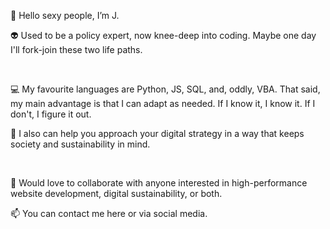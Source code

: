👋 Hello sexy people, I’m J.

👽 Used to be a policy expert, now knee-deep into coding. Maybe one day I'll fork-join these two life paths. 

<br />

💻 My favourite languages are Python, JS, SQL, and, oddly, VBA. That said, my main advantage is that I can adapt as needed. If I know it, I know it. If I don't, I figure it out.

🌱 I also can help you approach your digital strategy in a way that keeps society and sustainability in mind.

<br />

💞 Would love to collaborate with anyone interested in high-performance website development, digital sustainability, or both.

📫 You can contact me here or via social media.

<!---
jbolns/jbolns is a ✨ special ✨ repository because its `README.md` (this file) appears on your GitHub profile.
You can click the Preview link to take a look at your changes.
--->
